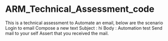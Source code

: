 # ARM_Technical_Assessment_code
This is a technical assessment to Automate an email, below are the scenario
Login to email
Compose a new text
Subject : hi 
Body : Automation test
Send mail to your self
Assert that you received the mail.

